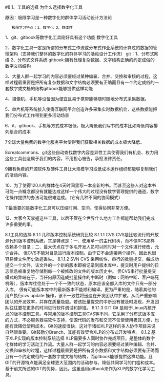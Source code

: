 #8.1、工具的选择
为什么选择数字化工具

原因：极限学习是一种数字化的群体学习活动设计方法论

       极限学习特点：1、数字化 2、群体性

1、git、gitbook等数字化工具刚好具有这个功能
数字化工具

2、数字化工具一定是所谓的分布式工作流或分布式作业系统的计算过的数据的管理架构（支持我们整体的数字化的群体学习的活动设计工作流）
git：1、分布式网络 2、分布式文件系统
gitbook:拥有处理复杂数据、文字结构正确的约定成俗的数字文档结构

3、大量人群一起学习的内容必须要经过某种编辑、合并、交换和审核的过程，这样过程最重要是把所有复杂数据和文字结构必须要有正确而且有一个约定成俗的一套数字或文档的结构gitbook能够提供这样功能

4、摄像机、手机等设备因为便宜且易于携带能够随时随地分布式采集数据。

5、单片机等系统接入使得互联网平台创造许多采集实时数据机会，这些数据能把我们分布式工作带到更多活动场景

6、it、gitbook、手机等方式成本极低，极大降低我们写书的成本比如降低内容排列组合的成本

7全球大量免费的数字化服务平台使得我们获取相关数据的成本极大降低。

8creatcommons、git这些自动查找数字内容差异性工具使得我们有机会、权力用这些工具创造属于我们的内容，不用担心被告，承担法律责任。

9拥有免费的开源软件及硬件工具让大规模学习或低成本运作组织都能够复制我们的活动内容。

10、为了使得120人的群体在4天时间里写一本全新的书。而甚至这些人对这本书可能一点概念都没有就能达成这样一个伟大的过程没有数字管理提供的通道，数字化操作提供的办法可能很难达成。（它有几种不同的协同模式）

11最重要的是数字化工具可以压缩时间、空间。使得协同非常方便。

12、大家今天掌握这些工具，以后不管在全世界什么地方工作都能帮助我们完成许多重要的事。

8.1工具的选择
8.1.1 几种版本控制系统研究比较
8.1.1.1 CVS
CVS是比较流行的开放源代码版本控制系统，其是特点是：一、使用单一的主代码树，而不像RCS那样依赖多个目录；二、最大优点在于多名开发人员可以同时对一个文件进行修改，允许合并。
但CVS不能对目录进行版本控制。由于它不会连接两个操作，因此也很容易使文件历史轨迹丢失。
8.1.1.2 SVN
CVS 采用线性、串行的批量提交，每成功提交一个文件，该文件的一个新的版本即被记录到版本库中，提交时用户提供的日志信息被重复地存储到每一个被修改的文件的版本历史中。
但CVS串行批量提交模式的弊端在于，当任何原因造成批量操作的中断时（例如：网络中断、客户端死机等），版本库往往处于一个不一致的状态，原本应该全部入库的文件只有一部分入库， 很有可能版本库中的最新版本不能顺利编译。更为严重的是，随着其他的用户执行cvs update 操作，该不一致性将迅速在开发团队中扩散，从而严重影响团队的开发效率，并存在质量隐患。若该批量提交的中断没有被及时发现，开发团队往往要花更多的时间进行软件调试和排错。
8.1.1.3 GIT
Git 是用于Linux内核开发的版本控制工具。与常用的版本控制工具CVS等不同，它采用了分布式版本库的方式，不必服务器端软件支持，使源代码的发布和交流不仅使使用极其方便，也能有效降低使用成本。Git的速度很快，这对于诸如XLP这样的多人协作项目来说自然很重要。Git鼓励分Branch，其能有效契合XLP的分布式开发特点。
8.1.2 基于XLP实现的版本控制系统选择
    XLP需要多人同时协作完成项目，是整体的数字化群体的学习活动工作流。大量人群一起学习的内容必须要经过某种编辑、合并、交换和审核的过程，这样过程最重要是把所有复杂数据和文字结构必须要有正确而且有一个约定成俗的一套数字或文档的结构，而gitbook能够提供这样功能。且GIT的开源特点能满足全球更大范围内的活动参与，降低共同学习的门槛和成本。基于前文所述的GIT的优势，因此，这里选用gitbook来作为XLP的数字化学习工具。
